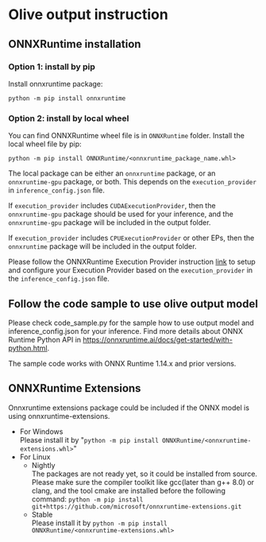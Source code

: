 # Olive output instruction

## ONNXRuntime installation
### Option 1: install by pip
Install onnxruntime package:
```
python -m pip install onnxruntime
```
### Option 2: install by local wheel
You can find ONNXRuntime wheel file is in `ONNXRuntime` folder. Install the local wheel file by pip:
```
python -m pip install ONNXRuntime/<onnxruntime_package_name.whl>
```

The local package can be either an `onnxruntime` package, or an `onnxruntime-gpu` package, or both. This depends on the `execution_provider` in `inference_config.json` file.

If `execution_provider` includes `CUDAExecutionProvider`, then the `onnxruntime-gpu` package should be used for your inference, and the `onnxruntime-gpu` package will be included in the output folder.

If `execution_provider` includes `CPUExecutionProvider` or other EPs, then the `onnxruntime` package will be included in the output folder.

Please follow the ONNXRuntime Execution Provider instruction [link](https://onnxruntime.ai/docs/execution-providers/) to setup and configure your Execution Provider based on the `execution_provider` in the `inference_config.json` file.

## Follow the code sample to use olive output model
Please check code_sample.py for the sample how to use output model and inference_config.json for your inference. Find more details about ONNX Runtime Python API in https://onnxruntime.ai/docs/get-started/with-python.html.

The sample code works with ONNX Runtime 1.14.x and prior versions.


## ONNXRuntime Extensions
Onnxruntime extensions package could be included if the ONNX model is using onnxruntime-extensions. 
* For Windows  
  Please install it by "`python -m pip install ONNXRuntime/<onnxruntime-extensions.whl>`"
* For Linux  
    * Nightly  
      The packages are not ready yet, so it could be installed from source. Please make sure the compiler toolkit like gcc(later than g++ 8.0) or clang, and the tool cmake are installed before the following command:
      `python -m pip install git+https://github.com/microsoft/onnxruntime-extensions.git`
    * Stable  
      Please install it by `python -m pip install ONNXRuntime/<onnxruntime-extensions.whl>`
